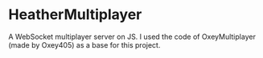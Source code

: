 # HeatherMultiplayer
A WebSocket multiplayer server on JS. I used the code of OxeyMultiplayer (made by Oxey405) as a base for this project.

